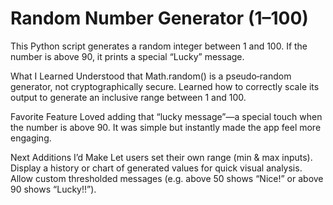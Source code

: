 # Random Number Generator (1–100)

This Python script generates a random integer between 1 and 100. If the number is above 90, it prints a special “Lucky” message.

What I Learned
Understood that Math.random() is a pseudo‑random generator, not cryptographically secure.
Learned how to correctly scale its output to generate an inclusive range between 1 and 100.

Favorite Feature
Loved adding that “lucky message”—a special touch when the number is above 90. It was simple but instantly made the app feel more engaging.

Next Additions I’d Make
Let users set their own range (min & max inputs).
Display a history or chart of generated values for quick visual analysis.
Allow custom thresholded messages (e.g. above 50 shows “Nice!” or above 90 shows “Lucky!!”).


